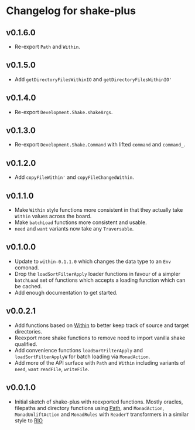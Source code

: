 # Changelog for shake-plus

## v0.1.6.0

* Re-export `Path` and `Within`.

## v0.1.5.0

* Add `getDirectoryFilesWithinIO` and `getDirectoryFilesWithinIO'`

## v0.1.4.0

* Re-export `Development.Shake.shakeArgs`.

## v0.1.3.0

* Re-export `Development.Shake.Command` with lifted `command` and `command_`.

## v0.1.2.0

* Add `copyFileWithin'` and `copyFileChangedWithin`.

## v0.1.1.0

* Make `Within` style functions more consistent in that they actually take `Within` values
  across the board.
* Make `batchLoad` functions more consistent and usable.
* `need` and `want` variants now take any `Traversable`.

## v0.1.0.0

* Update to `within-0.1.1.0` which changes the data type to an `Env` comonad.
* Drop the `loadSortFilterApply` loader functions in favour of a simpler
  `batchLoad` set of functions which accepts a loading function which can be
  cached.
* Add enough documentation to get started.

## v0.0.2.1

* Add functions based on [Within](https://hackage.haskell.org/package/path) to better
  keep track of source and target directories.
* Reexport more shake functions to remove need to import vanilla shake qualified.
* Add convenience functions `loadSortFilterApply` and `loadSortFilterApplyW` for batch
  loading via `MonadAction`.
* Add more of the API surface with `Path` and `Within` including variants of `need`, `want`
  `readFile`, `writeFile`. 

## v0.0.1.0

* Initial sketch of shake-plus with reexported functions. Mostly oracles,
  filepaths and directory functions using
  [Path](https://hackage.haskell.org/package/path), and `MonadAction`,
  `MonadUnliftAction` and `MonadRules` with `ReaderT` transformers in a similar
  style to [RIO](https://hackage.haskell.org/package/rio)
